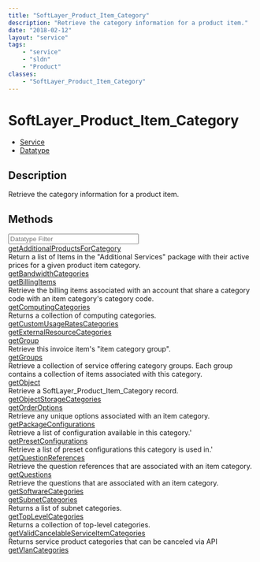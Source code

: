 ```yaml
---
title: "SoftLayer_Product_Item_Category"
description: "Retrieve the category information for a product item."
date: "2018-02-12"
layout: "service"
tags:
    - "service"
    - "sldn"
    - "Product"
classes:
    - "SoftLayer_Product_Item_Category"
---
```

# SoftLayer_Product_Item_Category
<div id='service-datatype'>
    <ul id='sldn-reference-tabs'>
    <li id='service'> <a href='/reference/services/SoftLayer_Product_Item_Category' >Service</a></li>    <li id='datatype'> <a href='/reference/datatypes/SoftLayer_Product_Item_Category' >Datatype</a></li>
    </ul>
</div>

## Description
Retrieve the category information for a product item.



        
<div id="properties" class="content">
    <h2>Methods</h2>
    <div class="view-filters">
        <div class="clearfix">
            <div class="search-input-box">
                <input placeholder="Datatype Filter" onkeyup="titleSearch(inputId='edit-combine', divId='method-div', elementClass='method-row')" 
                    type="text" id="edit-combine" value="" size="30" maxlength="128" class="form-text">
            </div>
        </div>
    </div>
    <div id="method-div">
            <div class="method-row">
                        <span class='view-field-title'><a href='/reference/services/SoftLayer_Product_Item_Category/getAdditionalProductsForCategory'> getAdditionalProductsForCategory</a> </span>
            <div class='views-field-body'>Return a list of Items in the "Additional Services" package with their active prices for a given product item category.</div>
        </div>
            <div class="method-row">
                        <span class='view-field-title'><a href='/reference/services/SoftLayer_Product_Item_Category/getBandwidthCategories'> getBandwidthCategories</a> </span>
            <div class='views-field-body'></div>
        </div>
            <div class="method-row">
                        <span class='view-field-title'><a href='/reference/services/SoftLayer_Product_Item_Category/getBillingItems'> getBillingItems</a> </span>
            <div class='views-field-body'>Retrieve the billing items associated with an account that share a category code with an item category's category code.</div>
        </div>
            <div class="method-row">
                        <span class='view-field-title'><a href='/reference/services/SoftLayer_Product_Item_Category/getComputingCategories'> getComputingCategories</a> </span>
            <div class='views-field-body'>Returns a collection of computing categories.</div>
        </div>
            <div class="method-row">
                        <span class='view-field-title'><a href='/reference/services/SoftLayer_Product_Item_Category/getCustomUsageRatesCategories'> getCustomUsageRatesCategories</a> </span>
            <div class='views-field-body'></div>
        </div>
            <div class="method-row">
                        <span class='view-field-title'><a href='/reference/services/SoftLayer_Product_Item_Category/getExternalResourceCategories'> getExternalResourceCategories</a> </span>
            <div class='views-field-body'></div>
        </div>
            <div class="method-row">
                        <span class='view-field-title'><a href='/reference/services/SoftLayer_Product_Item_Category/getGroup'> getGroup</a> </span>
            <div class='views-field-body'>Retrieve this invoice item's "item category group". </div>
        </div>
            <div class="method-row">
                        <span class='view-field-title'><a href='/reference/services/SoftLayer_Product_Item_Category/getGroups'> getGroups</a> </span>
            <div class='views-field-body'>Retrieve a collection of service offering category groups. Each group contains a collection of items associated with this category.</div>
        </div>
            <div class="method-row">
                        <span class='view-field-title'><a href='/reference/services/SoftLayer_Product_Item_Category/getObject'> getObject</a> </span>
            <div class='views-field-body'>Retrieve a SoftLayer_Product_Item_Category record.</div>
        </div>
            <div class="method-row">
                        <span class='view-field-title'><a href='/reference/services/SoftLayer_Product_Item_Category/getObjectStorageCategories'> getObjectStorageCategories</a> </span>
            <div class='views-field-body'></div>
        </div>
            <div class="method-row">
                        <span class='view-field-title'><a href='/reference/services/SoftLayer_Product_Item_Category/getOrderOptions'> getOrderOptions</a> </span>
            <div class='views-field-body'>Retrieve any unique options associated with an item category.</div>
        </div>
            <div class="method-row">
                        <span class='view-field-title'><a href='/reference/services/SoftLayer_Product_Item_Category/getPackageConfigurations'> getPackageConfigurations</a> </span>
            <div class='views-field-body'>Retrieve a list of configuration available in this category.'</div>
        </div>
            <div class="method-row">
                        <span class='view-field-title'><a href='/reference/services/SoftLayer_Product_Item_Category/getPresetConfigurations'> getPresetConfigurations</a> </span>
            <div class='views-field-body'>Retrieve a list of preset configurations this category is used in.'</div>
        </div>
            <div class="method-row">
                        <span class='view-field-title'><a href='/reference/services/SoftLayer_Product_Item_Category/getQuestionReferences'> getQuestionReferences</a> </span>
            <div class='views-field-body'>Retrieve the question references that are associated with an item category.</div>
        </div>
            <div class="method-row">
                        <span class='view-field-title'><a href='/reference/services/SoftLayer_Product_Item_Category/getQuestions'> getQuestions</a> </span>
            <div class='views-field-body'>Retrieve the questions that are associated with an item category.</div>
        </div>
            <div class="method-row">
                        <span class='view-field-title'><a href='/reference/services/SoftLayer_Product_Item_Category/getSoftwareCategories'> getSoftwareCategories</a> </span>
            <div class='views-field-body'></div>
        </div>
            <div class="method-row">
                        <span class='view-field-title'><a href='/reference/services/SoftLayer_Product_Item_Category/getSubnetCategories'> getSubnetCategories</a> </span>
            <div class='views-field-body'>Returns a list of subnet categories.</div>
        </div>
            <div class="method-row">
                        <span class='view-field-title'><a href='/reference/services/SoftLayer_Product_Item_Category/getTopLevelCategories'> getTopLevelCategories</a> </span>
            <div class='views-field-body'>Returns a collection of top-level categories.</div>
        </div>
            <div class="method-row">
                        <span class='view-field-title'><a href='/reference/services/SoftLayer_Product_Item_Category/getValidCancelableServiceItemCategories'> getValidCancelableServiceItemCategories</a> </span>
            <div class='views-field-body'>Returns service product categories that can be canceled via API</div>
        </div>
            <div class="method-row">
                        <span class='view-field-title'><a href='/reference/services/SoftLayer_Product_Item_Category/getVlanCategories'> getVlanCategories</a> </span>
            <div class='views-field-body'></div>
        </div>
        </div>
</div>

